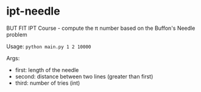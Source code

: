 # ipt-needle
BUT FIT IPT Course - compute the π number based on the Buffon's Needle problem

Usage:
```python main.py 1 2 10000```

Args:
  - first: length of the needle
  - second: distance between two lines (greater than first)
  - third: number of tries (int)
